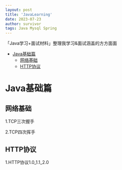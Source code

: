 ```yaml
---
layout: post
title: 'JavaLearning'
date: 2023-07-23
author: survivor
tags: Java Mysql Spring
---
```

「Java学习+面试材料」整理我学习&面试涵盖的方方面面
- [Java基础篇](#java基础篇)
    - [网络基础](#网络基础)
    - [HTTP协议](#http协议)

# Java基础篇

## 网络基础
1.TCP三次握手

2.TCP四次挥手

## HTTP协议
1.HTTP协议1.0_1.1_2.0

